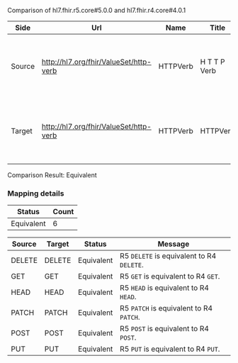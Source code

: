Comparison of hl7.fhir.r5.core#5.0.0 and hl7.fhir.r4.core#4.0.1

| Side | Url | Name | Title | Description |
| --- | --- | --- | --- | --- |
| Source | http://hl7.org/fhir/ValueSet/http-verb | HTTPVerb | H T T P Verb | HTTP verbs (in the HTTP command line). See [HTTP rfc](https://tools.ietf.org/html/rfc7231) for details. |
| Target | http://hl7.org/fhir/ValueSet/http-verb | HTTPVerb | HTTPVerb | HTTP verbs (in the HTTP command line). See [HTTP rfc](https://tools.ietf.org/html/rfc7231) for details. |


Comparison Result: Equivalent


### Mapping details

| Status | Count |
| ------ | ----- |
Equivalent | 6 |


| Source | Target | Status | Message |
| ------ | ------ | ------ | ------- |
| DELETE | DELETE | Equivalent | R5 `DELETE` is equivalent to R4 `DELETE`. |
| GET | GET | Equivalent | R5 `GET` is equivalent to R4 `GET`. |
| HEAD | HEAD | Equivalent | R5 `HEAD` is equivalent to R4 `HEAD`. |
| PATCH | PATCH | Equivalent | R5 `PATCH` is equivalent to R4 `PATCH`. |
| POST | POST | Equivalent | R5 `POST` is equivalent to R4 `POST`. |
| PUT | PUT | Equivalent | R5 `PUT` is equivalent to R4 `PUT`. |

